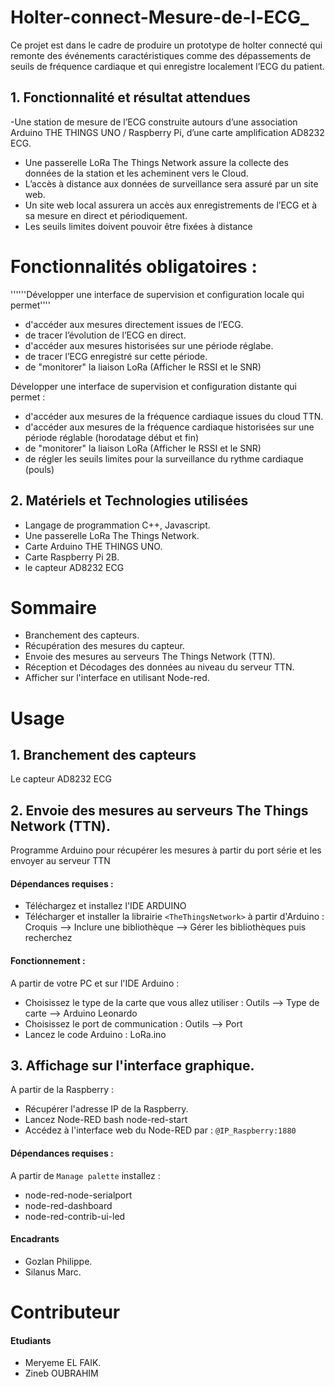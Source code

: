 # Holter-connect-Mesure-de-l-ECG_
Ce projet est dans le cadre de produire un prototype de holter connecté qui
remonte des événements caractéristiques comme des dépassements de seuils de
fréquence cardiaque et qui enregistre localement l’ECG du patient.



## 1. Fonctionnalité et résultat attendues
 -Une station de mesure de l’ECG construite autours d’une association Arduino
THE THINGS UNO / Raspberry Pi, d’une carte amplification AD8232 ECG.
- Une passerelle LoRa The Things Network assure la collecte des données de la station et les acheminent vers le Cloud.
- L’accès à distance aux données de surveillance sera assuré par un site web.
- Un site web local assurera un accès aux enregistrements de l’ECG et à sa
mesure en direct et périodiquement.
- Les seuils limites doivent pouvoir être fixées à distance

# Fonctionnalités obligatoires : 

''''''Développer une interface de supervision et configuration locale qui permet''''
- d'accéder aux mesures directement issues de l’ECG.
- de tracer l’évolution de l’ECG en direct.
- d'accéder aux mesures historisées sur une période réglabe.
- de tracer l’ECG enregistré sur cette période.
- de "monitorer" la liaison LoRa (Afficher le RSSI et le SNR)

 Développer une interface de supervision et configuration distante qui permet :
- d'accéder aux mesures de la fréquence cardiaque issues du cloud TTN.
- d'accéder aux mesures de la fréquence cardiaque historisées sur une période réglable (horodatage 
début et fin)
- de "monitorer" la liaison LoRa (Afficher le RSSI et le SNR)
- de régler les seuils limites pour la surveillance du rythme cardiaque (pouls)

## 2. Matériels et Technologies utilisées

- Langage de programmation C++, Javascript.
- Une passerelle LoRa The Things Network.
- Carte Arduino THE THINGS UNO. 
- Carte Raspberry Pi 2B. 
- le capteur AD8232 ECG 


# Sommaire
- Branchement des capteurs. 
- Récupération des mesures du capteur.
- Envoie des mesures au serveurs The Things Network (TTN).
- Réception et Décodages des données au niveau du serveur TTN.
- Afficher sur l'interface en utilisant Node-red.
# Usage
## 1. Branchement des capteurs
Le capteur AD8232 ECG

## 2. Envoie des mesures au serveurs The Things Network (TTN).

Programme Arduino pour récupérer les mesures à partir du port série et les envoyer au serveur TTN

#### Dépendances requises :
- Téléchargez et installez l'IDE ARDUINO
- Télécharger et installer la librairie ```<TheThingsNetwork>``` à partir d'Arduino :
Croquis --> Inclure une bibliothèque --> Gérer les bibliothèques  puis recherchez <TheThingsNetwork>

#### Fonctionnement :
A partir de votre PC et sur l'IDE Arduino :
- Choisissez le type de la carte que vous allez utiliser : Outils --> Type de carte --> Arduino Leonardo
- Choisissez le port de communication : Outils --> Port
- Lancez le code Arduino : LoRa.ino

## 3. Affichage sur l'interface graphique.
A partir de la Raspberry :
- Récupérer l'adresse IP de la Raspberry.
- Lancez Node-RED 
bash
node-red-start
- Accédez à l'interface web du Node-RED par : ```@IP_Raspberry:1880```

#### Dépendances requises :
A partir de ```Manage palette``` installez :
- node-red-node-serialport
- node-red-dashboard
- node-red-contrib-ui-led
#### Encadrants
- Gozlan Philippe.
- Silanus Marc.
# Contributeur
#### Etudiants
- Meryeme EL FAIK.
- Zineb OUBRAHIM
